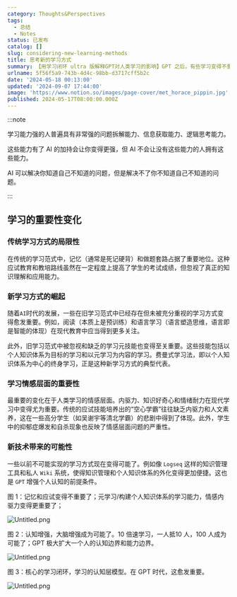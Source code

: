 ```yaml
---
category: Thoughts&Perspectives
tags:
  - 总结
  - Notes
status: 已发布
catalog: []
slug: considering-new-learning-methods
title: 思考新的学习方式
summary: 【用学习闭环 ultra 版解释GPT对人类学习的影响】GPT 之后，有些学习变得不重要了，有些学习变得更重要了，有些学习从不可能变成可能了。
urlname: 5f56f5a9-743b-4d4c-98bb-d3717cff5b2c
date: '2024-05-18 00:13:00'
updated: '2024-09-07 17:44:00'
image: 'https://www.notion.so/images/page-cover/met_horace_pippin.jpg'
published: 2024-05-17T08:00:00.000Z
---
```


:::note


学习能力强的人普遍具有非常强的问题拆解能力、信息获取能力、逻辑思考能力。


这些能力有了 AI 的加持会让你变得更强，但 AI 不会让没有这些能力的人拥有这些能力。


AI 可以解决你知道自己不知道的问题，但是解决不了你不知道自己不知道的问题。


:::


## 学习的重要性变化


### 传统学习方式的局限性


在传统的学习范式中，记忆（通常是死记硬背）和做题套路占据了重要地位。这种应试教育和教培路线虽然在一定程度上提高了学生的考试成绩，但忽视了真正的知识理解和应用能力。


### 新学习方式的崛起


随着`AI`时代的发展，一些在旧学习范式中已经存在但未被充分重视的学习方式变得愈发重要。例如，阅读（本质上是预训练）和语言学习（语言塑造思维，语言即是智能的体现）在现代教育中应当得到更多关注。


此外，旧学习范式中被忽视和缺乏的学习元技能也变得至关重要。这些技能包括以个人知识体系为目标的学习和以元学习为内容的学习。费曼式学习法，即以个人知识体系为中心的终身学习，正是这种新学习方式的典型代表。


### 学习情感层面的重要性


最重要的变化在于人类学习的情感层面。内驱力、知识好奇心和情绪耐力在现代学习中变得尤为重要。传统的应试技能培养出的“空心学霸”往往缺乏内驱力和人文素养，这在一些高分学生（如吴谢宇等清北学霸）的悲剧中得到了体现。此外，学生中的抑郁症爆发和自杀现象也反映了情感层面问题的严重性。


### 新技术带来的可能性


一些以前不可能实现的学习方式现在变得可能了。例如像 `Logseq` 这样的知识管理工具和私人 `Wiki` 系统，使得知识管理和个人知识体系的外化变得更加便捷。这也是 `GPT` 增强个人认知的前提条件。


图 1：记忆和应试变得不重要了；元学习/构建个人知识体系的学习能力，情感内驱力变得更重要了；


![Untitled.png](https://prod-files-secure.s3.us-west-2.amazonaws.com/5d24fe63-e567-4804-86f9-9fdc62e13082/a8319b77-00b3-43d9-9f99-e58187f20cfe/Untitled.png?X-Amz-Algorithm=AWS4-HMAC-SHA256&X-Amz-Content-Sha256=UNSIGNED-PAYLOAD&X-Amz-Credential=ASIAZI2LB466QKMKMKBE%2F20250413%2Fus-west-2%2Fs3%2Faws4_request&X-Amz-Date=20250413T054141Z&X-Amz-Expires=3600&X-Amz-Security-Token=IQoJb3JpZ2luX2VjEG0aCXVzLXdlc3QtMiJIMEYCIQCZDeK1yKAeQlQ0ECJBtVoyFkSmQefa3bgRY8y4Crt9eAIhAMgliqJofvQdZ10zoUUM%2FJTIvw6fM3l0be3FiCPQJ7e2KogECOb%2F%2F%2F%2F%2F%2F%2F%2F%2F%2FwEQABoMNjM3NDIzMTgzODA1IgwR0s1SsRW9VHOR4WIq3AOEyxPz0lptRnG3pLYo5pVtr3kEPh7zv8JQSzV3OuEshdEFNjW9pLI35v%2BKUc6KhdbduqfBkhkCxmiVDM7tCQJ81iBvmteeA0zleXT1iHd8P6A4jLTQG7eGKliukmFl89hZpR8GX3GzFI4jWVFK3nB9e%2F5972izaZfMgslOEQTBlcQR4cHg6S8JOCTVElCTpnj3ZFk7VI6MummQhbCJcYgN95%2B569Ob0uEE8Dbz%2Byoa9OjX%2FO10Jj17zAmjEar%2BZ9ZaNAlcpfz4yDYyvCb%2BVy5pJmX8MHwHwxX6uFxi68asDh4%2BJRbC7ntJalFd8huzHutn8H2oMpeIj5saOWu3WwPmJH5QH4dcwU5Fqp%2BQpSxQntpuV3%2FGqq5zxiWf7L2C8s6u9HUEeE21DKMmURN6BozajmK3qlCcvNdvDg0UmK4cPimVGnTClYmt0KdEaXzwNb5l5QSEFDsOgUFaPSmql6yt5VSXc29rEEYycUlGYYWsc6JiMkLXDwnVsCX%2F7N%2B56EOdrB3DLFuqfxBFuBcnwnCzDF%2BNMSWoB8GVKB3f6sn3jlK1Qc57vMtpB%2FWE%2FExHkt6vaUrYeWiNqmTxP4K0p2BO%2BOLUA76M12WmDSAlYpkDiBBhgihoJsjmpxk5zTChjO2%2FBjqkARy55TPJ%2FOo3mWVFYVVMr2rUs2ks3HQFve3xQNQp%2F5wVuosQG19yLQjsNRA4sPIuoav%2BTkhmDWQ5HnHHO52OURUD4w5Lwg2jhSMbndslakuPkyuUEBYQ2u%2Fc6BzNXuuPRvULcFBS96UdpLAU%2FAHVwgH%2BacgxLm6cihAWr2e0I1z9ArEou3QkN6gKZR5E8sU1uA5sP6vd5J4qMZyZXTBBz0CuDcar&X-Amz-Signature=947874177452337fb7e6c19bdb5a0a8581552d47e82fb32593e6c39dfc8b93f7&X-Amz-SignedHeaders=host&x-id=GetObject)


图 2：认知增强，大脑增强成为可能了。10 倍速学习，一人抵10 人，100 人成为可能了；GPT 极大扩大一个人的认知边界和能力边界。


![Untitled.png](https://prod-files-secure.s3.us-west-2.amazonaws.com/5d24fe63-e567-4804-86f9-9fdc62e13082/e195b372-4d2b-479c-9e75-1be4e2c1412e/Untitled.png?X-Amz-Algorithm=AWS4-HMAC-SHA256&X-Amz-Content-Sha256=UNSIGNED-PAYLOAD&X-Amz-Credential=ASIAZI2LB466QKMKMKBE%2F20250413%2Fus-west-2%2Fs3%2Faws4_request&X-Amz-Date=20250413T054141Z&X-Amz-Expires=3600&X-Amz-Security-Token=IQoJb3JpZ2luX2VjEG0aCXVzLXdlc3QtMiJIMEYCIQCZDeK1yKAeQlQ0ECJBtVoyFkSmQefa3bgRY8y4Crt9eAIhAMgliqJofvQdZ10zoUUM%2FJTIvw6fM3l0be3FiCPQJ7e2KogECOb%2F%2F%2F%2F%2F%2F%2F%2F%2F%2FwEQABoMNjM3NDIzMTgzODA1IgwR0s1SsRW9VHOR4WIq3AOEyxPz0lptRnG3pLYo5pVtr3kEPh7zv8JQSzV3OuEshdEFNjW9pLI35v%2BKUc6KhdbduqfBkhkCxmiVDM7tCQJ81iBvmteeA0zleXT1iHd8P6A4jLTQG7eGKliukmFl89hZpR8GX3GzFI4jWVFK3nB9e%2F5972izaZfMgslOEQTBlcQR4cHg6S8JOCTVElCTpnj3ZFk7VI6MummQhbCJcYgN95%2B569Ob0uEE8Dbz%2Byoa9OjX%2FO10Jj17zAmjEar%2BZ9ZaNAlcpfz4yDYyvCb%2BVy5pJmX8MHwHwxX6uFxi68asDh4%2BJRbC7ntJalFd8huzHutn8H2oMpeIj5saOWu3WwPmJH5QH4dcwU5Fqp%2BQpSxQntpuV3%2FGqq5zxiWf7L2C8s6u9HUEeE21DKMmURN6BozajmK3qlCcvNdvDg0UmK4cPimVGnTClYmt0KdEaXzwNb5l5QSEFDsOgUFaPSmql6yt5VSXc29rEEYycUlGYYWsc6JiMkLXDwnVsCX%2F7N%2B56EOdrB3DLFuqfxBFuBcnwnCzDF%2BNMSWoB8GVKB3f6sn3jlK1Qc57vMtpB%2FWE%2FExHkt6vaUrYeWiNqmTxP4K0p2BO%2BOLUA76M12WmDSAlYpkDiBBhgihoJsjmpxk5zTChjO2%2FBjqkARy55TPJ%2FOo3mWVFYVVMr2rUs2ks3HQFve3xQNQp%2F5wVuosQG19yLQjsNRA4sPIuoav%2BTkhmDWQ5HnHHO52OURUD4w5Lwg2jhSMbndslakuPkyuUEBYQ2u%2Fc6BzNXuuPRvULcFBS96UdpLAU%2FAHVwgH%2BacgxLm6cihAWr2e0I1z9ArEou3QkN6gKZR5E8sU1uA5sP6vd5J4qMZyZXTBBz0CuDcar&X-Amz-Signature=06e61c8558c1ef9b85c057422c662c8d6e823253a86feb3b7b8b442941162603&X-Amz-SignedHeaders=host&x-id=GetObject)


图 3：核心的学习闭环，学习的认知层模型。在 GPT 时代，这愈发重要。


![Untitled.png](https://prod-files-secure.s3.us-west-2.amazonaws.com/5d24fe63-e567-4804-86f9-9fdc62e13082/57f2a38d-97b9-407e-baa1-8fecb8348e87/Untitled.png?X-Amz-Algorithm=AWS4-HMAC-SHA256&X-Amz-Content-Sha256=UNSIGNED-PAYLOAD&X-Amz-Credential=ASIAZI2LB466QKMKMKBE%2F20250413%2Fus-west-2%2Fs3%2Faws4_request&X-Amz-Date=20250413T054141Z&X-Amz-Expires=3600&X-Amz-Security-Token=IQoJb3JpZ2luX2VjEG0aCXVzLXdlc3QtMiJIMEYCIQCZDeK1yKAeQlQ0ECJBtVoyFkSmQefa3bgRY8y4Crt9eAIhAMgliqJofvQdZ10zoUUM%2FJTIvw6fM3l0be3FiCPQJ7e2KogECOb%2F%2F%2F%2F%2F%2F%2F%2F%2F%2FwEQABoMNjM3NDIzMTgzODA1IgwR0s1SsRW9VHOR4WIq3AOEyxPz0lptRnG3pLYo5pVtr3kEPh7zv8JQSzV3OuEshdEFNjW9pLI35v%2BKUc6KhdbduqfBkhkCxmiVDM7tCQJ81iBvmteeA0zleXT1iHd8P6A4jLTQG7eGKliukmFl89hZpR8GX3GzFI4jWVFK3nB9e%2F5972izaZfMgslOEQTBlcQR4cHg6S8JOCTVElCTpnj3ZFk7VI6MummQhbCJcYgN95%2B569Ob0uEE8Dbz%2Byoa9OjX%2FO10Jj17zAmjEar%2BZ9ZaNAlcpfz4yDYyvCb%2BVy5pJmX8MHwHwxX6uFxi68asDh4%2BJRbC7ntJalFd8huzHutn8H2oMpeIj5saOWu3WwPmJH5QH4dcwU5Fqp%2BQpSxQntpuV3%2FGqq5zxiWf7L2C8s6u9HUEeE21DKMmURN6BozajmK3qlCcvNdvDg0UmK4cPimVGnTClYmt0KdEaXzwNb5l5QSEFDsOgUFaPSmql6yt5VSXc29rEEYycUlGYYWsc6JiMkLXDwnVsCX%2F7N%2B56EOdrB3DLFuqfxBFuBcnwnCzDF%2BNMSWoB8GVKB3f6sn3jlK1Qc57vMtpB%2FWE%2FExHkt6vaUrYeWiNqmTxP4K0p2BO%2BOLUA76M12WmDSAlYpkDiBBhgihoJsjmpxk5zTChjO2%2FBjqkARy55TPJ%2FOo3mWVFYVVMr2rUs2ks3HQFve3xQNQp%2F5wVuosQG19yLQjsNRA4sPIuoav%2BTkhmDWQ5HnHHO52OURUD4w5Lwg2jhSMbndslakuPkyuUEBYQ2u%2Fc6BzNXuuPRvULcFBS96UdpLAU%2FAHVwgH%2BacgxLm6cihAWr2e0I1z9ArEou3QkN6gKZR5E8sU1uA5sP6vd5J4qMZyZXTBBz0CuDcar&X-Amz-Signature=40ae6664fcd9e8801cabe5485f9c9f0a31deff00355b96c66f97647493796697&X-Amz-SignedHeaders=host&x-id=GetObject)

